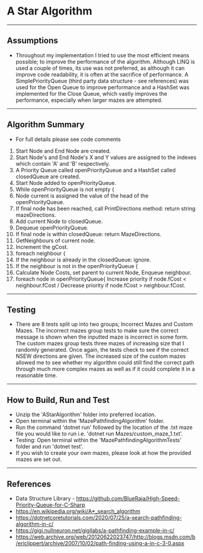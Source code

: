 # A Star Algorithm
---
## Assumptions
* Throughout my implementation I tried to use the most efficient means possible; to improve the performance of the algorithm. Although LINQ is used a couple of times, its use was not preferred, as although it can improve code readability, it is often at the sacrifice of performance. A SimplePriorityQueue (third party data structure - see references) was used for the Open Queue to improve performance and a HashSet was implemented for the Close Queue, which vastly improves the performance, especially when larger mazes are attempted.
---
## Algorithm Summary
* For full details please see code comments
1. Start Node and End Node are created.
2. Start Node's and End Node's X and Y values are assigned to the indexes which contain 'A' and 'B' respectively.
3. A Priority Queue called openPriorityQueue and a HashSet called closedQueue are created.
4. Start Node added to openPriorityQueue.
5. While openPriorityQueue is not empty {
6. Node current is assigned the value of the head of the openPriorityQueue.
7. If final node has been reached, call PrintDirections method: return string mazeDirections.
8. Add current Node to closedQueue.
9. Dequeue openPriorityQueue.
10. If final node is within closedQueue: return MazeDirections.
11. GetNeighbours of current node.
12. Increment the gCost.
13. foreach neighbour {
14. If the neighbour is already in the closedQueue: ignore.
15. If the neighbour is not in the openPriorityQueue { 
16. Calculate Node Costs, set parent to current Node, Enqueue neighbour.
17. foreach node in openPriorityQueue{ Increase priority if node.fCost < neighbour.fCost / Decrease priority if node.fCost > neighbour.fCost.
---
## Testing
* There are 8 tests split up into two groups; Incorrect Mazes and Custom Mazes. The incorrect mazes group tests to make sure the correct message is shown when the inputted maze is incorrect in some form. The custom mazes group tests three mazes of increasing size that I randomly generated. Once again, the tests check to see if the correct NSEW directions are given. The increased size of the custom mazes allowed me to see whether my algorithm could still find the correct path through much more complex mazes as well as if it could complete it in a reasonable time.
---
## How to Build, Run and Test
* Unzip the 'AStarAlgorithm' folder into preferred location.
* Open terminal within the 'MazePathfindingAlgorithm' folder.
* Run the command 'dotnet run' followed by the location of the .txt maze file you would like to run i.e. 'dotnet run Mazes/custom_maze_1.txt'.
* Testing: Open terminal within the 'MazePathfindingAlgorithmTests' folder and run 'dotnet test'.
* If you wish to create your own mazes, please look at how the provided mazes are set out.
---
## References
* Data Structure Library - https://github.com/BlueRaja/High-Speed-Priority-Queue-for-C-Sharp
* https://en.wikipedia.org/wiki/A*_search_algorithm
* https://dotnetcoretutorials.com/2020/07/25/a-search-pathfinding-algorithm-in-c/
* https://gigi.nullneuron.net/gigilabs/a-pathfinding-example-in-c/
* https://web.archive.org/web/20120622023747/http://blogs.msdn.com/b/ericlippert/archive/2007/10/02/path-finding-using-a-in-c-3-0.aspx
